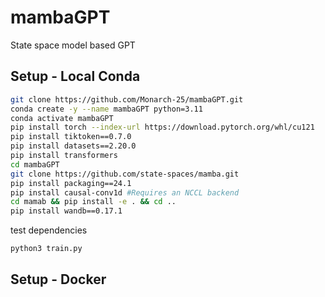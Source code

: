# mambaGPT
State space model based GPT  


## Setup - Local Conda
```bash
git clone https://github.com/Monarch-25/mambaGPT.git
conda create -y --name mambaGPT python=3.11
conda activate mambaGPT
pip install torch --index-url https://download.pytorch.org/whl/cu121
pip install tiktoken==0.7.0
pip install datasets==2.20.0
pip install transformers
cd mambaGPT
git clone https://github.com/state-spaces/mamba.git
pip install packaging==24.1
pip install causal-conv1d #Requires an NCCL backend 
cd mamab && pip install -e . && cd ..
pip install wandb==0.17.1
```

test dependencies
```bash
python3 train.py
```

## Setup - Docker




